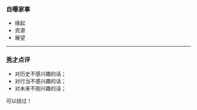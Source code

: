 ### 自曝家事 ###
- 缘起
- 资源
- 展望

---
### [秀才](http://zhouguoqiang.cn/ "作者")点评 ###
- 对历史不感兴趣的话；
- 对行当不感兴趣的话；
- 对未来不刚兴趣的话；

可以绕过！